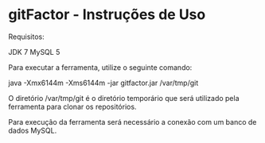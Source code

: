 gitFactor - Instruções de Uso
=========

Requisitos:

JDK 7
MySQL 5

Para executar a ferramenta, utilize o seguinte comando:

java -Xmx6144m -Xms6144m -jar gitfactor.jar /var/tmp/git

O diretório /var/tmp/git é o diretório temporário que será utilizado pela ferramenta para clonar os repositórios.

Para execução da ferramenta será necessário a conexão com um banco de dados MySQL.
